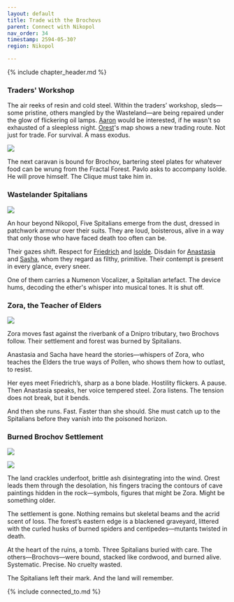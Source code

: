 ```yaml
---
layout: default
title: Trade with the Brochovs
parent: Connect with Nikopol
nav_order: 34
timestamp: 2594-05-30?
region: Nikopol

---
```


{% include chapter_header.md %}

### Traders' Workshop

The air reeks of resin and cold steel. Within the traders’ workshop, sleds—some pristine, others mangled by the Wasteland—are being repaired under the glow of flickering oil lamps.
[Aaron](../../people/ProtectorateClique/AaronPartow.md) would be interested, if he wasn't so exhausted of a sleepless night. [Orest](../../people/FoundersBlessed/Orest.md)'s map shows a new trading route. Not just for trade. For survival. A mass exodus.

![](https://i.imgur.com/w7CaEsH.png)

The next caravan is bound for Brochov, bartering steel plates for whatever food can be wrung from the Fractal Forest. Pavlo asks to accompany Isolde. He will prove himself. The Clique must take him in.

### Wastelander Spitalians

![](https://i.imgur.com/oJo3y4A.png)

An hour beyond Nikopol, Five Spitalians emerge from the dust, dressed in patchwork armour over their suits. They are loud, boisterous, alive in a way that only those who have faced death too often can be.

Their gazes shift. Respect for [Friedrich](../../people/ProtectorateClique/FriedrichVoigt.md) and [Isolde](../../people/ProtectorateClique/IsoldePax.md). Disdain for [Anastasia](../../people/ProtectorateClique/Anastasia.md) and [Sasha](../../people/ProtectorateClique/SashaVolkov.md), whom they regard as filthy, primitive. Their contempt is present in every glance, every sneer.

One of them carries a Numenon Vocalizer, a Spitalian artefact. The device hums, decoding the ether's whisper into musical tones. It is shut off.

### Zora, the Teacher of Elders

![](https://i.imgur.com/pS57LvA.png)

Zora moves fast against the riverbank of a Dnipro tributary, two Brochovs follow. Their settlement and forest was burned by Spitalians.

Anastasia and Sacha have heard the stories—whispers of Zora, who teaches the Elders the true ways of Pollen, who shows them how to outlast, to resist.

Her eyes meet Friedrich’s, sharp as a bone blade. Hostility flickers. A pause. Then Anastasia speaks, her voice tempered steel. Zora listens. The tension does not break, but it bends.

And then she runs. Fast. Faster than she should. She must catch up to the Spitalians before they vanish into the poisoned horizon.

### Burned Brochov Settlement

![](https://i.imgur.com/zGyfkc2.png)

![](https://i.imgur.com/i8xcZwb.png)


The land crackles underfoot, brittle ash disintegrating into the wind. Orest leads them through the desolation, his fingers tracing the contours of cave paintings hidden in the rock—symbols, figures that might be Zora. Might be something older.

The settlement is gone. Nothing remains but skeletal beams and the acrid scent of loss. The forest’s eastern edge is a blackened graveyard, littered with the curled husks of burned spiders and centipedes—mutants twisted in death.

At the heart of the ruins, a tomb. Three Spitalians buried with care. The others—Brochovs—were bound, stacked like cordwood, and burned alive. Systematic. Precise. No cruelty wasted.

The Spitalians left their mark. And the land will remember.

{% include connected_to.md %}
